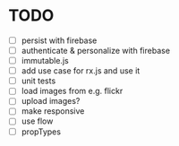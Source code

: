 # TODO

- [ ] persist with firebase
- [ ] authenticate & personalize with firebase
- [ ] immutable.js
- [ ] add use case for rx.js and use it
- [ ] unit tests
- [ ] load images from e.g. flickr
- [ ] upload images?
- [ ] make responsive
- [ ] use flow
- [ ] propTypes
